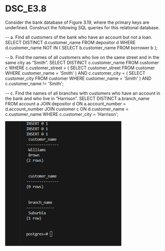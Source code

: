 # DSC_E3.8


Consider the bank database of Figure 3.19, where the primary keys are underlined. Construct the following SQL queries for this relational database.

--  a. Find all customers of the bank who have an account but not a loan.
SELECT DISTINCT d.customer_name
FROM depositor d
WHERE d.customer_name NOT IN (
    SELECT b.customer_name
    FROM borrower b
);

-- b. Find the names of all customers who live on the same street and in the same city as “Smith”.
SELECT DISTINCT c.customer_name
FROM customer c
WHERE c.customer_street = (
    SELECT customer_street
    FROM customer
    WHERE customer_name = 'Smith'
)
AND c.customer_city = (
    SELECT customer_city
    FROM customer
    WHERE customer_name = 'Smith'
)
AND c.customer_name != 'Smith';

-- c. Find the names of all branches with customers who have an account in the bank and who live in “Harrison”.
SELECT DISTINCT a.branch_name
FROM account a
JOIN depositor d ON a.account_number = d.account_number
JOIN customer c ON d.customer_name = c.customer_name
WHERE c.customer_city = 'Harrison';



![alt text](image.png)


